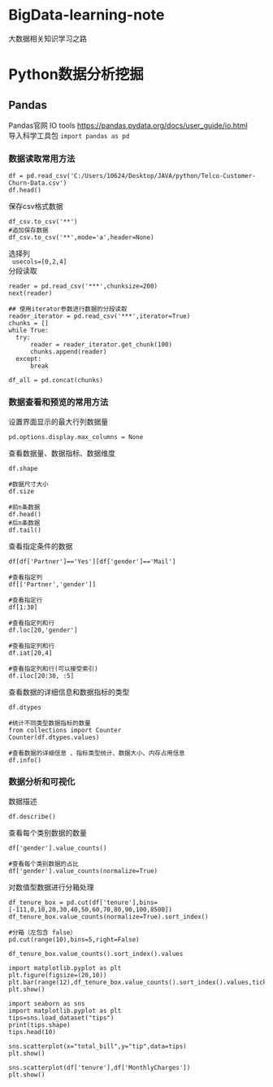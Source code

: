 # BigData-learning-note
大数据相关知识学习之路
# Python数据分析挖掘
## Pandas
Pandas官网 IO tools https://pandas.pydata.org/docs/user_guide/io.html  
导入科学工具包  ``` import pandas as pd ```  
### 数据读取常用方法  
```  
df = pd.read_csv('C:/Users/10624/Desktop/JAVA/python/Telco-Customer-Churn-Data.csv')  
df.head()
```  
保存csv格式数据  
```
df_csv.to_csv('**')  
#追加保存数据  
df_csv.to_csv('**',mode='a',header=None)   
```
选择列   
``` usecols=[0,2,4]```  
分段读取  
```
reader = pd.read_csv('***',chunksize=200)  
next(reader)  

## 使用iterator参数进行数据的分段读取  
reader_iterator = pd.read_csv('***',iterator=True)
chunks = []
while True:
  try:
      reader = reader_iterator.get_chunk(100)
      chunks.append(reader)
  except:
      break  
      
df_all = pd.concat(chunks)  
```
### 数据查看和预览的常用方法
设置界面显示的最大行列数据量  
```
pd.options.display.max_columns = None
```
查看数据量、数据指标、数据维度  
```
df.shape

#数据尺寸大小
df.size

#前n条数据
df.head()
#后n条数据
df.tail()
```
查看指定条件的数据

```
df[df['Partner']=='Yes'][df['gender']=='Mail']

#查看指定列
df[['Partner','gender']]

#查看指定行
df[1:30]

#查看指定列和行
df.loc[20,'gender']

#查看指定列和行
df.iat[20,4]

#查看指定列和行(可以接受索引)
df.iloc[20:30, :5]
```
查看数据的详细信息和数据指标的类型
```
df.dtypes

#统计不同类型数据指标的数量
from collections import Counter
Counter(df.dtypes.values)

#查看数据的详细信息 、指标类型统计、数据大小、内存占用信息
df.info()
```
### 数据分析和可视化
数据描述
 ```
 df.describe()
 ```
 查看每个类别数据的数量
 ```
 df['gender'].value_counts()
 
 #查看每个类别数据的占比
 df['gender'].value_counts(normalize=True)
 ```
 对数值型数据进行分箱处理
 ```
df_tenure_box = pd.cut(df['tenure'],bins=[-111,0,10,20,30,40,50,60,70,80,90,100,8500])
df_tenure_box.value_counts(normalize=True).sort_index()

#分箱（左包含 false）
pd.cut(range(10),bins=5,right=False)
 ```
```
df_tenure_box.value_counts().sort_index().values

import matplotlib.pyplot as plt
plt.figure(figsize=(20,10))
plt.bar(range(12),df_tenure_box.value_counts().sort_index().values,tick_label=df_tenure_box.value_counts(normalize=True).sort_index().index)
plt.show()

import seaborn as sns
import matplotlib.pyplot as plt
tips=sns.load_dataset("tips")
print(tips.shape)
tips.head(10)

sns.scatterplot(x="total_bill",y="tip",data=tips)
plt.show()

sns.scatterplot(df['tenure'],df['MonthlyCharges'])
plt.show()
```
